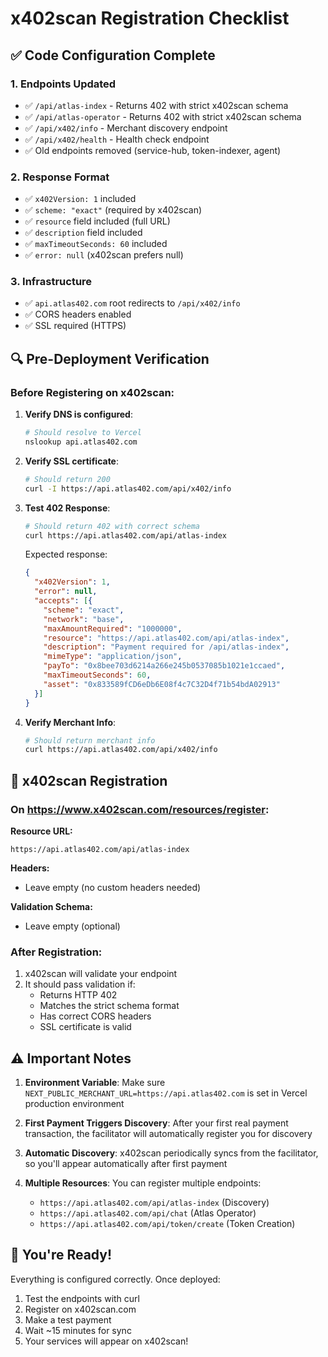 # x402scan Registration Checklist

## ✅ Code Configuration Complete

### 1. Endpoints Updated
- ✅ `/api/atlas-index` - Returns 402 with strict x402scan schema
- ✅ `/api/atlas-operator` - Returns 402 with strict x402scan schema  
- ✅ `/api/x402/info` - Merchant discovery endpoint
- ✅ `/api/x402/health` - Health check endpoint
- ✅ Old endpoints removed (service-hub, token-indexer, agent)

### 2. Response Format
- ✅ `x402Version: 1` included
- ✅ `scheme: "exact"` (required by x402scan)
- ✅ `resource` field included (full URL)
- ✅ `description` field included
- ✅ `maxTimeoutSeconds: 60` included
- ✅ `error: null` (x402scan prefers null)

### 3. Infrastructure
- ✅ `api.atlas402.com` root redirects to `/api/x402/info`
- ✅ CORS headers enabled
- ✅ SSL required (HTTPS)

## 🔍 Pre-Deployment Verification

### Before Registering on x402scan:

1. **Verify DNS is configured**:
   ```bash
   # Should resolve to Vercel
   nslookup api.atlas402.com
   ```

2. **Verify SSL certificate**:
   ```bash
   # Should return 200
   curl -I https://api.atlas402.com/api/x402/info
   ```

3. **Test 402 Response**:
   ```bash
   # Should return 402 with correct schema
   curl https://api.atlas402.com/api/atlas-index
   ```
   
   Expected response:
   ```json
   {
     "x402Version": 1,
     "error": null,
     "accepts": [{
       "scheme": "exact",
       "network": "base",
       "maxAmountRequired": "1000000",
       "resource": "https://api.atlas402.com/api/atlas-index",
       "description": "Payment required for /api/atlas-index",
       "mimeType": "application/json",
       "payTo": "0x8bee703d6214a266e245b0537085b1021e1ccaed",
       "maxTimeoutSeconds": 60,
       "asset": "0x833589fCD6eDb6E08f4c7C32D4f71b54bdA02913"
     }]
   }
   ```

4. **Verify Merchant Info**:
   ```bash
   # Should return merchant info
   curl https://api.atlas402.com/api/x402/info
   ```

## 📝 x402scan Registration

### On https://www.x402scan.com/resources/register:

**Resource URL:**
```
https://api.atlas402.com/api/atlas-index
```

**Headers:**
- Leave empty (no custom headers needed)

**Validation Schema:**
- Leave empty (optional)

### After Registration:

1. x402scan will validate your endpoint
2. It should pass validation if:
   - Returns HTTP 402
   - Matches the strict schema format
   - Has correct CORS headers
   - SSL certificate is valid

## ⚠️ Important Notes

1. **Environment Variable**: Make sure `NEXT_PUBLIC_MERCHANT_URL=https://api.atlas402.com` is set in Vercel production environment

2. **First Payment Triggers Discovery**: After your first real payment transaction, the facilitator will automatically register you for discovery

3. **Automatic Discovery**: x402scan periodically syncs from the facilitator, so you'll appear automatically after first payment

4. **Multiple Resources**: You can register multiple endpoints:
   - `https://api.atlas402.com/api/atlas-index` (Discovery)
   - `https://api.atlas402.com/api/chat` (Atlas Operator)
   - `https://api.atlas402.com/api/token/create` (Token Creation)

## 🚀 You're Ready!

Everything is configured correctly. Once deployed:
1. Test the endpoints with curl
2. Register on x402scan.com
3. Make a test payment
4. Wait ~15 minutes for sync
5. Your services will appear on x402scan!

